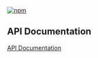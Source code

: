 [![npm](https://img.shields.io/npm/v/@acoustic-content-sdk/tooling-fonts.svg?style=flat-square)](https://www.npmjs.com/package/@acoustic-content-sdk/tooling-fonts)

## API Documentation

[API Documentation](./markdown/tooling-fonts.md)
